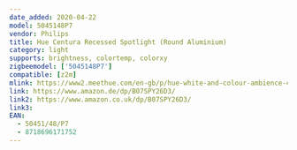 ```yaml
---
date_added: 2020-04-22
model: 5045148P7
vendor: Philips
title: Hue Centura Recessed Spotlight (Round Aluminium)
category: light
supports: brightness, colortemp, colorxy
zigbeemodel: ['5045148P7']
compatible: [z2m]
mlink: https://www2.meethue.com/en-gb/p/hue-white-and-colour-ambience-centura-recessed-spotlight/5045148P7
link: https://www.amazon.de/dp/B07SPY26D3/
link2: https://www.amazon.co.uk/dp/B07SPY26D3/
link3: 
EAN: 
  - 50451/48/P7
  - 8718696171752
---
```


